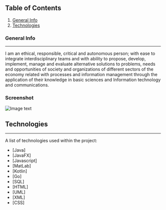 ## Table of Contents
1. [General Info](#general-info)
2. [Technologies](#technologies)
### General Info
***
I am an ethical, responsible, critical and autonomous person; with ease to integrate interdisciplinary teams and with
ability to propose, develop, implement, manage and evaluate alternative solutions to problems,
needs and opportunities of society and organizations of different sectors of the economy related
with processes and information management through the application of their knowledge in basic sciences and
Information technology and communications.
### Screenshot
![Image text](https://i.gifer.com/8RDz.gif)
## Technologies
***
A list of technologies used within the project:
* [Java]
* [JavaFX]
* [Javascript]
* [MatLab]
* [Kotlin]
* [Go]
* [SQL]
* [HTML]
* [UML]
* [XML]
* [CSS]
